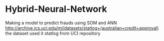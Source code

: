 # Hybrid-Neural-Network
Making a model to predict frauds using SOM and ANN
http://archive.ics.uci.edu/ml/datasets/statlog+(australian+credit+approval)
the dataset used it statlog from UCI repository

